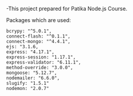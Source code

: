 -This project prepared for Patika Node.js Course.

Packages which are used:

    bcrypy: "^5.0.1",
    connect-flash: "^0.1.1",
    connect-mongo: "^4.4.1",
    ejs: "3.1.6,
    express: "4.17.1",
    express-session: "1.17.1",
    express-validator: "6.11.1",
    method-override: "3.0.0",
    mongoose: "5.12.7",
    nodemailer: "6.6.0",
    slugify: "1.5.1"
    nodemon: "2.0.7"
